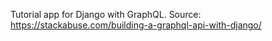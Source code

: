 Tutorial app for Django with GraphQL.
Source: https://stackabuse.com/building-a-graphql-api-with-django/